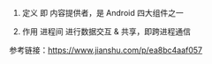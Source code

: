 1. 定义
即 内容提供者，是 Android 四大组件之一

2. 作用
进程间 进行数据交互 & 共享，即跨进程通信

参考链接：https://www.jianshu.com/p/ea8bc4aaf057
